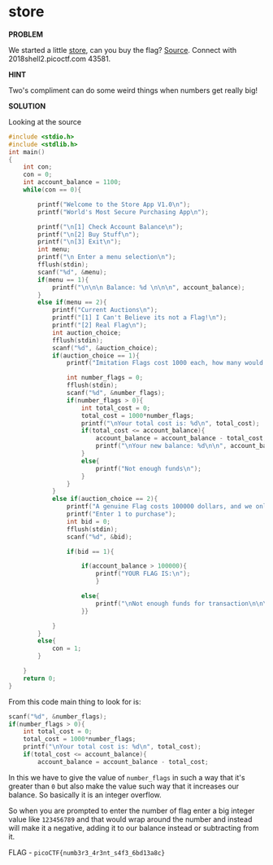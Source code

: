 # store

__PROBLEM__

We started a little [store](store), can you buy the flag? [Source](source.c). Connect with 2018shell2.picoctf.com 43581.

__HINT__

Two's compliment can do some weird things when numbers get really big!

__SOLUTION__

Looking at the source
```c
#include <stdio.h>
#include <stdlib.h>
int main()
{
    int con;
    con = 0;
    int account_balance = 1100;
    while(con == 0){

        printf("Welcome to the Store App V1.0\n");
        printf("World's Most Secure Purchasing App\n");

        printf("\n[1] Check Account Balance\n");
        printf("\n[2] Buy Stuff\n");
        printf("\n[3] Exit\n");
        int menu;
        printf("\n Enter a menu selection\n");
        fflush(stdin);
        scanf("%d", &menu);
        if(menu == 1){
            printf("\n\n\n Balance: %d \n\n\n", account_balance);
        }
        else if(menu == 2){
            printf("Current Auctions\n");
            printf("[1] I Can't Believe its not a Flag!\n");
            printf("[2] Real Flag\n");
            int auction_choice;
            fflush(stdin);
            scanf("%d", &auction_choice);
            if(auction_choice == 1){
                printf("Imitation Flags cost 1000 each, how many would you like?\n");

                int number_flags = 0;
                fflush(stdin);
                scanf("%d", &number_flags);
                if(number_flags > 0){
                    int total_cost = 0;
                    total_cost = 1000*number_flags;
                    printf("\nYour total cost is: %d\n", total_cost);
                    if(total_cost <= account_balance){
                        account_balance = account_balance - total_cost;
                        printf("\nYour new balance: %d\n\n", account_balance);
                    }
                    else{
                        printf("Not enough funds\n");
                    }
                }
            }
            else if(auction_choice == 2){
                printf("A genuine Flag costs 100000 dollars, and we only have 1 in stock\n");
                printf("Enter 1 to purchase");
                int bid = 0;
                fflush(stdin);
                scanf("%d", &bid);

                if(bid == 1){

                    if(account_balance > 100000){
                        printf("YOUR FLAG IS:\n");
                        }

                    else{
                        printf("\nNot enough funds for transaction\n\n\n");
                    }}

            }
        }
        else{
            con = 1;
        }

    }
    return 0;
}

```
From this code main thing to look for is:
```c
scanf("%d", &number_flags);
if(number_flags > 0){
    int total_cost = 0;
    total_cost = 1000*number_flags;
    printf("\nYour total cost is: %d\n", total_cost);
    if(total_cost <= account_balance){
        account_balance = account_balance - total_cost;
```

In this we have to give the value of `number_flags` in such a way that it's greater than `0` but also make the value such way that it increases our balance. So basically it is an integer overflow.

So when you are prompted to enter the number of flag enter a big integer value like `123456789` and that would wrap around the number and instead will make it a negative, adding it to our balance instead or subtracting from it.


FLAG - `picoCTF{numb3r3_4r3nt_s4f3_6bd13a8c}`
